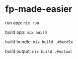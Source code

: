 # fp-made-easier

run app: `nix run`

build app: `nix build`

build bundle: `nix build .#bundle`

build output: `nix build .#output`
